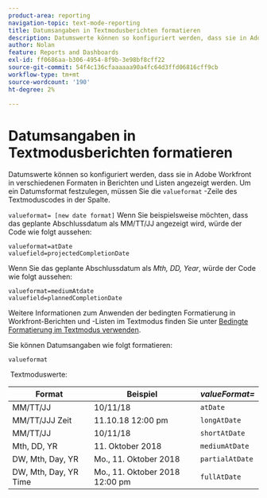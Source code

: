 ```yaml
---
product-area: reporting
navigation-topic: text-mode-reporting
title: Datumsangaben in Textmodusberichten formatieren
description: Datumswerte können so konfiguriert werden, dass sie in Adobe Workfront in verschiedenen Formaten in Berichten und Listen angezeigt werden. Um ein Datumsformat festzulegen, müssen Sie die Zeile valueFormat des Textmoduscodes in der Spalte ändern.
author: Nolan
feature: Reports and Dashboards
exl-id: ff0686aa-b306-4954-8f9b-3e98bf8cff22
source-git-commit: 54f4c136cfaaaaaa90a4fc64d3ffd06816cff9cb
workflow-type: tm+mt
source-wordcount: '190'
ht-degree: 2%

---
```


# Datumsangaben in Textmodusberichten formatieren

Datumswerte können so konfiguriert werden, dass sie in Adobe Workfront in verschiedenen Formaten in Berichten und Listen angezeigt werden. Um ein Datumsformat festzulegen, müssen Sie die `valueformat` -Zeile des Textmoduscodes in der Spalte.

`valueformat= [new date format]` Wenn Sie beispielsweise möchten, dass das geplante Abschlussdatum als MM/TT/JJ angezeigt wird, würde der Code wie folgt aussehen:

```
valueformat=atDate
valuefield=projectedCompletionDate
```

Wenn Sie das geplante Abschlussdatum als *Mth, DD, Year*, würde der Code wie folgt aussehen:

```
valueformat=mediumAtdate
valuefield=plannedCompletionDate
```

Weitere Informationen zum Anwenden der bedingten Formatierung in Workfront-Berichten und -Listen im Textmodus finden Sie unter [Bedingte Formatierung im Textmodus verwenden](../../../reports-and-dashboards/reports/text-mode/use-conditional-formatting-text-mode.md).

Sie können Datumsangaben wie folgt formatieren:

```
valueformat
```

 Textmoduswerte:

| **Format** | Beispiel  | ***valueFormat=*** |
|---|---|---|
| MM/TT/JJ | 10/11/18 | `atDate` |
| MM/TT/JJJ Zeit | 11.10.18 12:00 pm | `longAtDate` |
| MM/TT/JJ | 10/11/18 | `shortAtDate` |
| Mth, DD, YR | 11. Oktober 2018 | `mediumAtDate` |
| DW, Mth, Day, YR | Mo., 11. Oktober 2018 | `partialAtDate` |
| DW, Mth, Day, YR Time | Mo., 11. Oktober 2018 12:00 pm | `fullAtDate` |
